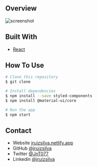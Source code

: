 ## Overview

![screenshot](https://i.ibb.co/bKhdvDg/Movie-List-with-use-Context.png 'demo')

## Built With

- [React](https://reactjs.org/)

## How To Use

```bash
# Clone this repository
$ git clone

# Install dependencies
$ npm install --save styled-components
$ npm install @material-ui/core

# Run the app
$ npm start
```

## Contact

- Website [jruizsilva.netlify.app](https://jruizsilva.netlify.app/)
- GitHub [@jruizsilva](https://github.com/jruizsilva)
- Twitter [@JnT077](https://twitter.com/JnT077)
- Linkedin [@jruizsilva](https://www.linkedin.com/in/jruizsilva/)
